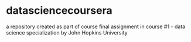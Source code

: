 # datasciencecoursera
a repository created as part of course final assignment in course #1 - data science specialization by John Hopkins University
